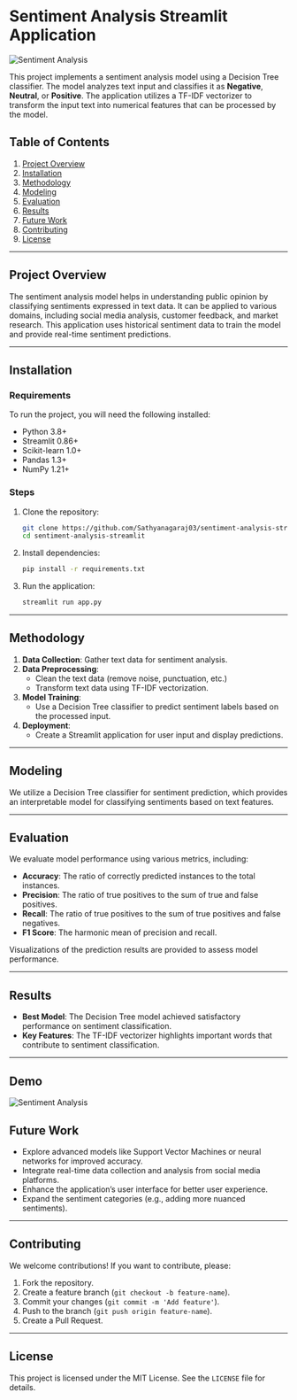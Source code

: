 # Sentiment Analysis Streamlit Application

![Sentiment Analysis](https://encrypted-tbn0.gstatic.com/images?q=tbn:ANd9GcQe31SWTdSuedDA0St9kcxrv995vW0WWd8Umg&s)

This project implements a sentiment analysis model using a Decision Tree classifier. The model analyzes text input and classifies it as **Negative**, **Neutral**, or **Positive**. The application utilizes a TF-IDF vectorizer to transform the input text into numerical features that can be processed by the model.

## Table of Contents

1. [Project Overview](#project-overview)
2. [Installation](#installation)
3. [Methodology](#methodology)
4. [Modeling](#modeling)
5. [Evaluation](#evaluation)
6. [Results](#results)
7. [Future Work](#future-work)
8. [Contributing](#contributing)
9. [License](#license)

---

## Project Overview

The sentiment analysis model helps in understanding public opinion by classifying sentiments expressed in text data. It can be applied to various domains, including social media analysis, customer feedback, and market research. This application uses historical sentiment data to train the model and provide real-time sentiment predictions.

---

## Installation

### Requirements

To run the project, you will need the following installed:

- Python 3.8+
- Streamlit 0.86+
- Scikit-learn 1.0+
- Pandas 1.3+
- NumPy 1.21+

### Steps

1. Clone the repository:
    ```bash
    git clone https://github.com/Sathyanagaraj03/sentiment-analysis-streamlit.git
    cd sentiment-analysis-streamlit
    ```

2. Install dependencies:
    ```bash
    pip install -r requirements.txt
    ```

3. Run the application:
    ```bash
    streamlit run app.py
    ```

---

## Methodology

1. **Data Collection**: Gather text data for sentiment analysis.
2. **Data Preprocessing**:
   - Clean the text data (remove noise, punctuation, etc.)
   - Transform text data using TF-IDF vectorization.
3. **Model Training**:
   - Use a Decision Tree classifier to predict sentiment labels based on the processed input.
4. **Deployment**:
   - Create a Streamlit application for user input and display predictions.

---

## Modeling

We utilize a Decision Tree classifier for sentiment prediction, which provides an interpretable model for classifying sentiments based on text features.

---

## Evaluation

We evaluate model performance using various metrics, including:

- **Accuracy**: The ratio of correctly predicted instances to the total instances.
- **Precision**: The ratio of true positives to the sum of true and false positives.
- **Recall**: The ratio of true positives to the sum of true positives and false negatives.
- **F1 Score**: The harmonic mean of precision and recall.

Visualizations of the prediction results are provided to assess model performance.

---

## Results

- **Best Model**: The Decision Tree model achieved satisfactory performance on sentiment classification.
- **Key Features**: The TF-IDF vectorizer highlights important words that contribute to sentiment classification.

---
## Demo
![Sentiment Analysis](https://sentimentalanalysis01.streamlit.app/)
## Future Work

- Explore advanced models like Support Vector Machines or neural networks for improved accuracy.
- Integrate real-time data collection and analysis from social media platforms.
- Enhance the application’s user interface for better user experience.
- Expand the sentiment categories (e.g., adding more nuanced sentiments).

---

## Contributing

We welcome contributions! If you want to contribute, please:
1. Fork the repository.
2. Create a feature branch (`git checkout -b feature-name`).
3. Commit your changes (`git commit -m 'Add feature'`).
4. Push to the branch (`git push origin feature-name`).
5. Create a Pull Request.

---

## License

This project is licensed under the MIT License. See the `LICENSE` file for details.
